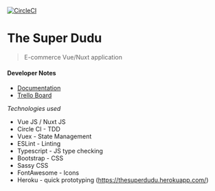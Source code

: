 [![CircleCI](https://circleci.com/gh/brucemakallan/The-Super-Dudu.svg?style=svg)](https://circleci.com/gh/brucemakallan/The-Super-Dudu)

# The Super Dudu

> E-commerce Vue/Nuxt application

#### Developer Notes
- [Documentation](https://docs.google.com/document/d/11Ho428M-SvDin6ykidQNYkH_KSscOnH85Mrw-339cAE/edit#heading=h.zcazox64u48u)
- [Trello Board](https://trello.com/b/CKzTOI4c/the-super-dudu-vue)

*Technologies used*
- Vue JS / Nuxt JS
- Circle CI - TDD
- Vuex - State Management
- ESLint - Linting
- Typescript - JS type checking
- Bootstrap - CSS
- Sassy CSS
- FontAwesome - Icons
- Heroku - quick prototyping (https://thesuperdudu.herokuapp.com/)
